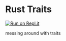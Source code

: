 # Rust Traits

[![Run on Repl.it](https://replit.com/badge/github/AlanRandon/Rust-Traits)](https://replit.com/new/github/AlanRandon/Rust-Traits)

messing around with traits